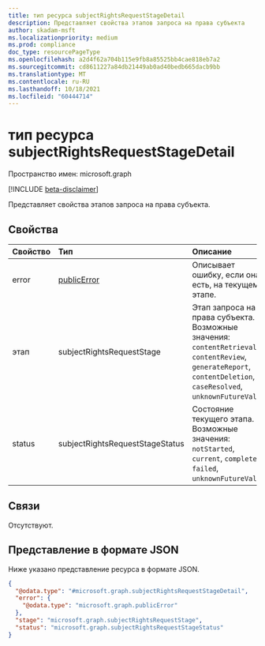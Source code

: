 ```yaml
---
title: тип ресурса subjectRightsRequestStageDetail
description: Представляет свойства этапов запроса на права субъекта
author: skadam-msft
ms.localizationpriority: medium
ms.prod: compliance
doc_type: resourcePageType
ms.openlocfilehash: a2d4f62a704b115e9fb8a85525bb4cae818eb7a2
ms.sourcegitcommit: cd8611227a84db21449ab0ad40bedb665dacb9bb
ms.translationtype: MT
ms.contentlocale: ru-RU
ms.lasthandoff: 10/18/2021
ms.locfileid: "60444714"
---
```

# <a name="subjectrightsrequeststagedetail-resource-type"></a>тип ресурса subjectRightsRequestStageDetail

Пространство имен: microsoft.graph

[!INCLUDE [beta-disclaimer](../../includes/beta-disclaimer.md)]

Представляет свойства этапов запроса на права субъекта. 

## <a name="properties"></a>Свойства
|Свойство|Тип|Описание|
|:---|:---|:---|
|error|[publicError](../resources/publicerror.md)|Описывает ошибку, если она есть, на текущем этапе.|
|этап|subjectRightsRequestStage|Этап запроса на права субъекта. Возможные значения: `contentRetrieval`, `contentReview`, `generateReport`, `contentDeletion`, `caseResolved`, `unknownFutureValue`.|
|status|subjectRightsRequestStageStatus|Состояние текущего этапа. Возможные значения: `notStarted`, `current`, `completed`, `failed`, `unknownFutureValue`.|

## <a name="relationships"></a>Связи
Отсутствуют.

## <a name="json-representation"></a>Представление в формате JSON
Ниже указано представление ресурса в формате JSON.
<!-- {
  "blockType": "resource",
  "@odata.type": "microsoft.graph.subjectRightsRequestStageDetail"
}
-->
``` json
{
  "@odata.type": "#microsoft.graph.subjectRightsRequestStageDetail",
  "error": {
    "@odata.type": "microsoft.graph.publicError"
  },
  "stage": "microsoft.graph.subjectRightsRequestStage",
  "status": "microsoft.graph.subjectRightsRequestStageStatus"
}
```

